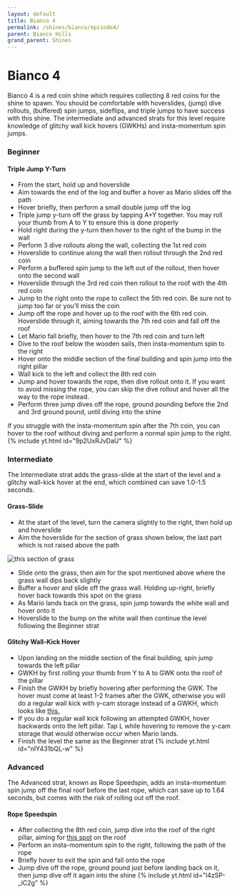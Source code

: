 ```yaml
---
layout: default 
title: Bianco 4
permalink: /shines/bianco/episode4/
parent: Bianco Hills
grand_parent: Shines
---
```

# Bianco 4
Bianco 4 is a red coin shine which requires collecting 8 red coins for the shine to spawn. You should be comfortable with hoverslides, (jump) dive rollouts, (buffered) spin jumps, sideflips, and triple jumps to have success with this shine. The intermediate and advanced strats for this level require knowledge of glitchy wall kick hovers (GWKHs) and insta-momentum spin jumps.
### Beginner
#### Triple Jump Y-Turn
- From the start, hold up and hoverslide
- Aim towards the end of the log and buffer a hover as Mario slides off the path
- Hover briefly, then perform a small double jump off the log
- Triple jump y-turn off the grass by tapping A+Y together. You may roll your thumb from A to Y to ensure this is done properly
- Hold right during the y-turn then hover to the right of the bump in the wall
- Perform 3 dive rollouts along the wall, collecting the 1st red coin
- Hoverslide to continue along the wall then rollout through the 2nd red coin
- Perform a buffered spin jump to the left out of the rollout, then hover onto the second wall
- Hoverslide through the 3rd red coin then rollout to the roof with the 4th red coin
- Jump to the right onto the rope to collect the 5th red coin. Be sure not to jump too far or you’ll miss the coin
- Jump off the rope and hover up to the roof with the 6th red coin. Hoverslide through it, aiming towards the 7th red coin and fall off the roof
- Let Mario fall briefly, then hover to the 7th red coin and turn left
- Dive to the roof below the wooden sails, then insta-momentum spin to the right
- Hover onto the middle section of the final building and spin jump into the right pillar
- Wall kick to the left and collect the 8th red coin
- Jump and hover towards the rope, then dive rollout onto it. If you want to avoid missing the rope, you can skip the dive rollout and hover all the way to the rope instead.
- Perform three jump dives off the rope, ground pounding before the 2nd and 3rd ground pound, until diving into the shine

If you struggle with the insta-momentum spin after the 7th coin, you can hover to the roof without diving and perform a normal spin jump to the right.
{% include yt.html id="9p2UxRJvDaU" %}
### Intermediate
The Intermediate strat adds the grass-slide at the start of the level and a glitchy wall-kick hover at the end, which combined can save 1.0-1.5 seconds.
#### Grass-Slide
- At the start of the level, turn the camera slightly to the right, then hold up and hoverslide
- Aim the hoverslide for the section of grass shown below, the last part which is not raised above the path

![this section of grass](https://i.imgur.com/2Qiq3bm.png)
- Slide onto the grass, then aim for the spot mentioned above where the grass wall dips back slightly
- Buffer a hover and slide off the grass wall. Holding up-right, briefly hover back towards this spot on the grass
- As Mario lands back on the grass, spin jump towards the white wall and hover onto it
- Hoverslide to the bump on the white wall then continue the level following the Beginner strat

#### Glitchy Wall-Kick Hover
- Upon landing on the middle section of the final building, spin jump towards the left pillar
- GWKH by first rolling your thumb from Y to A to GWK onto the roof of the pillar
- Finish the GWKH by briefly hovering after performing the GWK. The hover must come at least 1-2 frames after the GWK, otherwise you will do a regular wall kick with y-cam storage instead of a GWKH, which looks like [this.](https://youtu.be/NvD3OIPn4oQ)
- If you do a regular wall kick following an attempted GWKH, hover backwards onto the left pillar. Tap L while hovering to remove the y-cam storage that would otherwise occur when Mario lands.
- Finish the level the same as the Beginner strat
{% include yt.html id="nIY431bQL-w" %}
### Advanced
The Advanced strat, known as Rope Speedspin, adds an insta-momentum spin jump off the final roof before the last rope, which can save up to 1.64 seconds, but comes with the risk of rolling out off the roof.
#### Rope Speedspin
- After collecting the 8th red coin, jump dive into the roof of the right pillar, aiming for [this spot](https://i.imgur.com/zpiuEbm.png) on the roof
- Perform an insta-momentum spin to the right, following the path of the rope
- Briefly hover to exit the spin and fall onto the rope
- Jump dive off the rope, ground pound just before landing back on it, then jump dive off it again into the shine
{% include yt.html id="l4zSP-_iC2g" %}
